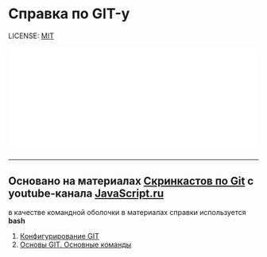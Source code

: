 # Справка по GIT-у

LICENSE: [MIT](./license.md)


![Git Logo by Jason Long](./assets/Git-Logo-White.png)

---

Основано на материалах [Скринкастов по Git](https://www.youtube.com/playlist?list=PLDyvV36pndZHkDRik6kKF6gSb0N0W995h) с youtube-канала [JavaScript.ru](https://www.youtube.com/c/JavaScriptru-videos)
---
в качестве командной оболочки в материалах справки используется **bash**

1. [Конфигурирование GIT](./config.md)
2. [Основы GIT. Основные команды](./basics.md)